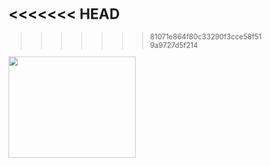 <<<<<<< HEAD
=======


>>>>>>> 81071e864f80c33290f3cce58f519a9727d5f214
<img align="left" width="250" height="200" src="https://png2.kisspng.com/sh/f6645bda7a2cac5ec33963cf66d955f4/L0KzQYm3VsEzN6psjZH0aYP2gLBuTf5wbJYyguU2anH5ccTqkvlxfF54feRBZYKwg7rrhb10a6NuiOZybnewdrF1lL1vd5VqRdx8LUXlQoG6WcY5a2kASao7LkizSYaBV8QzOWY3UKo8OEWzRIm5UcUveJ9s/kisspng-node-js-javascript-server-side-scripting-font-node-js-5b203968c89182.8095874215288385048215.png">
